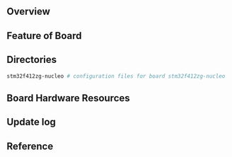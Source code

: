 ## Overview

## Feature of Board

## Directories

```sh
stm32f412zg-nucleo # configuration files for board stm32f412zg-nucleo
```

## Board Hardware Resources

## Update log

## Reference

